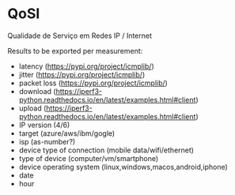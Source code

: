 # QoSI
Qualidade de Serviço em Redes IP / Internet

Results to be exported per measurement:
  - latency (https://pypi.org/project/icmplib/)
  - jitter (https://pypi.org/project/icmplib/) 
  - packet loss (https://pypi.org/project/icmplib/)
  - download (https://iperf3-python.readthedocs.io/en/latest/examples.html#client)
  - upload (https://iperf3-python.readthedocs.io/en/latest/examples.html#client)
  - IP version (4/6)
  - target (azure/aws/ibm/gogle)
  - isp (as-number?) 
  - device type of connection (mobile data/wifi/ethernet)
  - type of device (computer/vm/smartphone)
  - device operating system (linux,windows,macos,android,iphone)
  - date
  - hour
